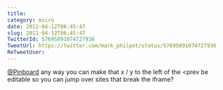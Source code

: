 ```yaml
---
title: 
category: micro
date: 2011-04-12T06:45:47
slug: 2011-04-12T06:45:47
TwitterId: 57695891074727936
TweetUrl: https://twitter.com/mark_philpot/status/57695891074727936
ReTweetUser: 
---
```


[@Pinboard](https://twitter.com/Pinboard) any way you can make that x / y to the left of the &lt;prev be editable so you can jump over sites that break the iframe?